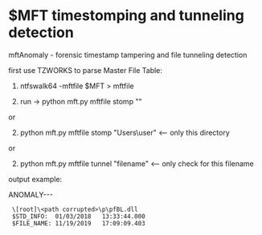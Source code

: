$MFT timestomping and tunneling detection
================

mftAnomaly - forensic timestamp tampering and file tunneling detection

first use TZWORKS to parse Master File Table: 

1) ntfswalk64 -mftfile $MFT > mftfile

2) run -> python mft.py mftfile stomp ""

or

2) python mft.py mftfile stomp "Users\user" <-- only this directory<br>

or<br>

2) python mft.py mftfile tunnel "filename" <-- only check for this filename

output example:

ANOMALY---

     \[root]\<path corrupted>\p\pfBL.dll
     $STD_INFO:  01/03/2018   13:33:44.000 
     $FILE_NAME: 11/19/2019   17:09:09.403

